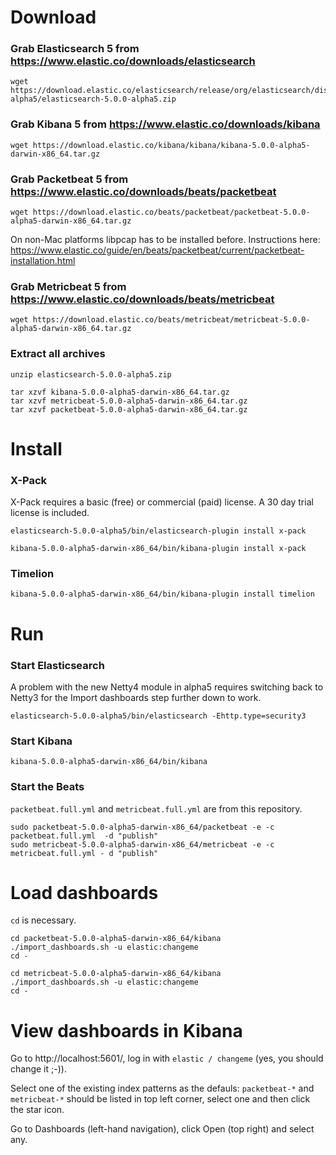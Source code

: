 # Download
### Grab Elasticsearch 5 from https://www.elastic.co/downloads/elasticsearch
    wget https://download.elastic.co/elasticsearch/release/org/elasticsearch/distribution/zip/elasticsearch/5.0.0-alpha5/elasticsearch-5.0.0-alpha5.zip

### Grab Kibana 5 from https://www.elastic.co/downloads/kibana
    wget https://download.elastic.co/kibana/kibana/kibana-5.0.0-alpha5-darwin-x86_64.tar.gz

### Grab Packetbeat 5 from https://www.elastic.co/downloads/beats/packetbeat
    wget https://download.elastic.co/beats/packetbeat/packetbeat-5.0.0-alpha5-darwin-x86_64.tar.gz
    
On non-Mac platforms libpcap has to be installed before. Instructions here: https://www.elastic.co/guide/en/beats/packetbeat/current/packetbeat-installation.html 

### Grab Metricbeat 5 from https://www.elastic.co/downloads/beats/metricbeat
    wget https://download.elastic.co/beats/metricbeat/metricbeat-5.0.0-alpha5-darwin-x86_64.tar.gz

### Extract all archives
    unzip elasticsearch-5.0.0-alpha5.zip

    tar xzvf kibana-5.0.0-alpha5-darwin-x86_64.tar.gz
    tar xzvf metricbeat-5.0.0-alpha5-darwin-x86_64.tar.gz
    tar xzvf packetbeat-5.0.0-alpha5-darwin-x86_64.tar.gz

# Install
### X-Pack
X-Pack requires a basic (free) or commercial (paid) license. A 30 day trial license is included.

    elasticsearch-5.0.0-alpha5/bin/elasticsearch-plugin install x-pack

    kibana-5.0.0-alpha5-darwin-x86_64/bin/kibana-plugin install x-pack
    
### Timelion
    kibana-5.0.0-alpha5-darwin-x86_64/bin/kibana-plugin install timelion
    
# Run
### Start Elasticsearch
A problem with the new Netty4 module in alpha5 requires switching back to Netty3 for the Import dashboards step further down to work.

    elasticsearch-5.0.0-alpha5/bin/elasticsearch -Ehttp.type=security3
    
### Start Kibana
    kibana-5.0.0-alpha5-darwin-x86_64/bin/kibana
    
### Start the Beats
`packetbeat.full.yml` and `metricbeat.full.yml` are from this repository.

    sudo packetbeat-5.0.0-alpha5-darwin-x86_64/packetbeat -e -c packetbeat.full.yml  -d "publish"
    sudo metricbeat-5.0.0-alpha5-darwin-x86_64/metricbeat -e -c metricbeat.full.yml - d "publish"
    
# Load dashboards
`cd` is necessary.
    
    cd packetbeat-5.0.0-alpha5-darwin-x86_64/kibana
    ./import_dashboards.sh -u elastic:changeme
    cd -
    
    cd metricbeat-5.0.0-alpha5-darwin-x86_64/kibana
    ./import_dashboards.sh -u elastic:changeme
    cd -
    
# View dashboards in Kibana
Go to http://localhost:5601/, log in with `elastic / changeme` (yes, you should change it ;-)).

Select one of the existing index patterns as the defauls: `packetbeat-*` and `metricbeat-*` should be listed in top left corner, select one and then click the star icon.

Go to Dashboards (left-hand navigation), click Open (top right) and select any.



